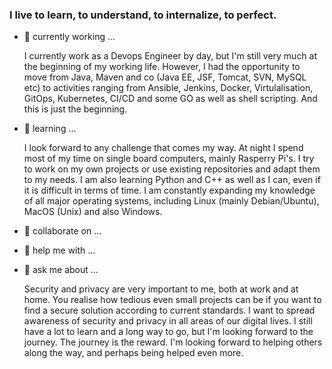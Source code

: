 ### I live to learn, to understand, to internalize, to perfect.

- 🔭 currently working ...

     I currently work as a Devops Engineer by day, but I'm still very much at the beginning of my working life. 
     However, I had the opportunity to move from Java, Maven and co (Java EE, JSF, Tomcat, SVN, MySQL etc) 
     to activities ranging from Ansible, Jenkins, Docker, Virtulalisation, GitOps, Kubernetes, CI/CD and some GO as well as shell scripting.
     And this is just the beginning.

- 🌱 learning ...

     I look forward to any challenge that comes my way.
     At night I spend most of my time on single board computers, mainly Rasperry Pi's.
     I try to work on my own projects or use existing repositories and adapt them to my needs. 
     I am also learning Python and C++ as well as I can, even if it is difficult in terms of time.
     I am constantly expanding my knowledge of all major operating systems, including Linux (mainly Debian/Ubuntu), MacOS (Unix) and also Windows.

- 👯 collaborate on ...
- 🤔 help me with ...
- 💬 ask me about ...

     Security and privacy are very important to me, both at work and at home.
     You realise how tedious even small projects can be if you want to find a secure solution according to current standards.
     I want to spread awareness of security and privacy in all areas of our digital lives.
     I still have a lot to learn and a long way to go, but I'm looking forward to the journey.
     The journey is the reward.
     I'm looking forward to helping others along the way, and perhaps being helped even more.
